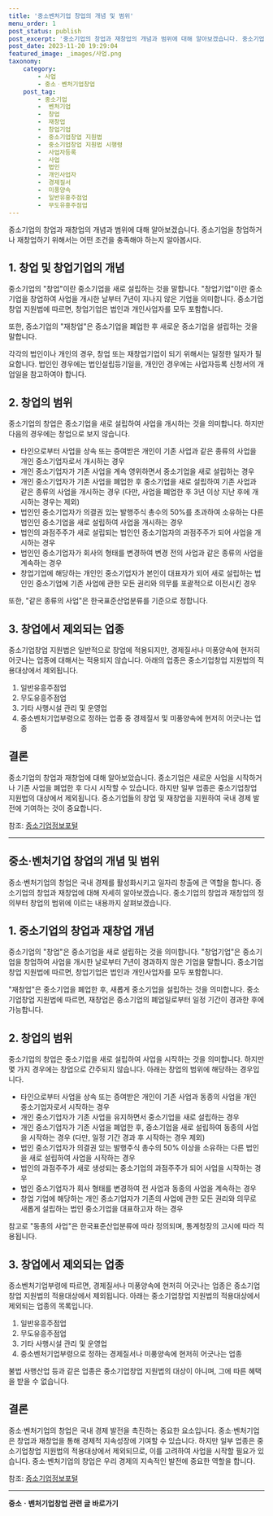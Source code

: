 ```yaml
---
title: '중소벤처기업 창업의 개념 및 범위'
menu_order: 1
post_status: publish
post_excerpt: '중소기업의 창업과 재창업의 개념과 범위에 대해 알아보겠습니다. 중소기업을 창업하거나 재창업하기 위해서는 어떤 조건을 충족해야 하는지 알아봅시다.'
post_date: 2023-11-20 19:29:04
featured_image: _images/사업.png
taxonomy:
    category:
        - 사업
        - 중소ㆍ벤처기업창업
    post_tag:
        - 중소기업
        -  벤처기업
        -  창업
        -  재창업
        -  창업기업
        -  중소기업창업 지원법
        -  중소기업창업 지원법 시행령
        -  사업자등록
        -  사업
        -  법인
        -  개인사업자
        -  경제질서
        -  미풍양속
        -  일반유흥주점업
        -  무도유흥주점업
---
```



중소기업의 창업과 재창업의 개념과 범위에 대해 알아보겠습니다. 중소기업을 창업하거나 재창업하기 위해서는 어떤 조건을 충족해야 하는지 알아봅시다.

## 1. 창업 및 창업기업의 개념

중소기업의 "창업"이란 중소기업을 새로 설립하는 것을 말합니다. "창업기업"이란 중소기업을 창업하여 사업을 개시한 날부터 7년이 지나지 않은 기업을 의미합니다. 중소기업창업 지원법에 따르면, 창업기업은 법인과 개인사업자를 모두 포함합니다.

또한, 중소기업의 "재창업"은 중소기업을 폐업한 후 새로운 중소기업을 설립하는 것을 말합니다.

각각의 법인이나 개인의 경우, 창업 또는 재창업기업이 되기 위해서는 일정한 일자가 필요합니다. 법인인 경우에는 법인설립등기일을, 개인인 경우에는 사업자등록 신청서의 개업일을 참고하여야 합니다.

## 2. 창업의 범위

중소기업의 창업은 중소기업을 새로 설립하여 사업을 개시하는 것을 의미합니다. 하지만 다음의 경우에는 창업으로 보지 않습니다.

- 타인으로부터 사업을 상속 또는 증여받은 개인이 기존 사업과 같은 종류의 사업을 개인 중소기업자로서 개시하는 경우
- 개인 중소기업자가 기존 사업을 계속 영위하면서 중소기업을 새로 설립하는 경우
- 개인 중소기업자가 기존 사업을 폐업한 후 중소기업을 새로 설립하여 기존 사업과 같은 종류의 사업을 개시하는 경우 (다만, 사업을 폐업한 후 3년 이상 지난 후에 개시하는 경우는 제외)
- 법인인 중소기업자가 의결권 있는 발행주식 총수의 50%를 초과하여 소유하는 다른 법인인 중소기업을 새로 설립하여 사업을 개시하는 경우
- 법인의 과점주주가 새로 설립되는 법인인 중소기업자의 과점주주가 되어 사업을 개시하는 경우
- 법인인 중소기업자가 회사의 형태를 변경하여 변경 전의 사업과 같은 종류의 사업을 계속하는 경우
- 창업기업에 해당하는 개인인 중소기업자가 본인이 대표자가 되어 새로 설립하는 법인인 중소기업에 기존 사업에 관한 모든 권리와 의무를 포괄적으로 이전시킨 경우

또한, "같은 종류의 사업"은 한국표준산업분류를 기준으로 정합니다.

## 3. 창업에서 제외되는 업종

중소기업창업 지원법은 일반적으로 창업에 적용되지만, 경제질서나 미풍양속에 현저히 어긋나는 업종에 대해서는 적용되지 않습니다. 아래의 업종은 중소기업창업 지원법의 적용대상에서 제외됩니다.

1. 일반유흥주점업
2. 무도유흥주점업
3. 기타 사행시설 관리 및 운영업
4. 중소벤처기업부령으로 정하는 업종 중 경제질서 및 미풍양속에 현저히 어긋나는 업종

## 결론

중소기업의 창업과 재창업에 대해 알아보았습니다. 중소기업은 새로운 사업을 시작하거나 기존 사업을 폐업한 후 다시 시작할 수 있습니다. 하지만 일부 업종은 중소기업창업 지원법의 대상에서 제외됩니다. 중소기업들의 창업 및 재창업을 지원하여 국내 경제 발전에 기여하는 것이 중요합니다.

 참조: [중소기업정보포털](https://www.sbc.or.kr/site/sbcMenuWeb/selectTrendiIEsfWeb?p_menu_id=IE0501&siteCode=main)
 
 ---
 
## 중소·벤처기업 창업의 개념 및 범위

중소·벤처기업의 창업은 국내 경제를 활성화시키고 일자리 창출에 큰 역할을 합니다. 중소기업의 창업과 재창업에 대해 자세히 알아보겠습니다. 중소기업의 창업과 재창업의 정의부터 창업의 범위에 이르는 내용까지 살펴보겠습니다.

## 1. 중소기업의 창업과 재창업 개념

중소기업의 "창업"은 중소기업을 새로 설립하는 것을 의미합니다. "창업기업"은 중소기업을 창업하여 사업을 개시한 날로부터 7년이 경과하지 않은 기업을 말합니다. 중소기업창업 지원법에 따르면, 창업기업은 법인과 개인사업자를 모두 포함합니다.

"재창업"은 중소기업을 폐업한 후, 새롭게 중소기업을 설립하는 것을 의미합니다. 중소기업창업 지원법에 따르면, 재창업은 중소기업의 폐업일로부터 일정 기간이 경과한 후에 가능합니다.

## 2. 창업의 범위

중소기업의 창업은 중소기업을 새로 설립하여 사업을 시작하는 것을 의미합니다. 하지만 몇 가지 경우에는 창업으로 간주되지 않습니다. 아래는 창업의 범위에 해당하는 경우입니다.

- 타인으로부터 사업을 상속 또는 증여받은 개인이 기존 사업과 동종의 사업을 개인 중소기업자로서 시작하는 경우
- 개인 중소기업자가 기존 사업을 유지하면서 중소기업을 새로 설립하는 경우
- 개인 중소기업자가 기존 사업을 폐업한 후, 중소기업을 새로 설립하여 동종의 사업을 시작하는 경우 (다만, 일정 기간 경과 후 시작하는 경우 제외)
- 법인 중소기업자가 의결권 있는 발행주식 총수의 50% 이상을 소유하는 다른 법인을 새로 설립하여 사업을 시작하는 경우
- 법인의 과점주주가 새로 생성되는 중소기업의 과점주주가 되어 사업을 시작하는 경우
- 법인 중소기업자가 회사 형태를 변경하여 전 사업과 동종의 사업을 계속하는 경우
- 창업 기업에 해당하는 개인 중소기업자가 기존의 사업에 관한 모든 권리와 의무로 새롭게 설립하는 법인 중소기업을 대표하고자 하는 경우

참고로 "동종의 사업"은 한국표준산업분류에 따라 정의되며, 통계청장의 고시에 따라 적용됩니다.

## 3. 창업에서 제외되는 업종

중소벤처기업부령에 따르면, 경제질서나 미풍양속에 현저히 어긋나는 업종은 중소기업창업 지원법의 적용대상에서 제외됩니다. 아래는 중소기업창업 지원법의 적용대상에서 제외되는 업종의 목록입니다.

1. 일반유흥주점업
2. 무도유흥주점업
3. 기타 사행시설 관리 및 운영업
4. 중소벤처기업부령으로 정하는 경제질서나 미풍양속에 현저히 어긋나는 업종

불법 사행산업 등과 같은 업종은 중소기업창업 지원법의 대상이 아니며, 그에 따른 혜택을 받을 수 없습니다.

## 결론

중소·벤처기업의 창업은 국내 경제 발전을 촉진하는 중요한 요소입니다. 중소·벤처기업은 창업과 재창업을 통해 경제적 지속성장에 기여할 수 있습니다. 하지만 일부 업종은 중소기업창업 지원법의 적용대상에서 제외되므로, 이를 고려하여 사업을 시작할 필요가 있습니다. 중소·벤처기업의 창업은 우리 경제의 지속적인 발전에 중요한 역할을 합니다.

참조: [중소기업정보포털](https://www.sbc.or.kr/site/sbcMenuWeb/selectTrendiIEsfWeb?p_menu_id=IE0501&siteCode=main)
<!-- wp:separator -->
<hr class="wp-block-separator has-alpha-channel-opacity"/>
<!-- /wp:separator -->

<!-- wp:group {"backgroundColor":"base","layout":{"type":"constrained"}} -->
<div class="wp-block-group has-base-background-color has-background"><!-- wp:paragraph {"align":"center","fontSize":"medium"} -->
<p class="has-text-align-center has-large-font-size"><strong>중소ㆍ벤처기업창업 관련 글 바로가기</strong></p>
<!-- /wp:paragraph -->


<!-- wp:latest-posts
{"categories":[{"id":27141,"count":19,"description":"","link":"https://uknowlaw.com/category/%ec%a4%91%ec%86%8c%e3%86%8d%eb%b2%a4%ec%b2%98%ea%b8%b0%ec%97%85%ec%b0%bd%ec%97%85/","name":"중소ㆍ벤처기업창업","slug":"중소ㆍ벤처기업창업","taxonomy":"category","parent":0,"meta":[],"_links":{"self":[{"href":"https://uknowlaw.com/wp-json/wp/v2/categories/27141"}],"collection":[{"href":"https://uknowlaw.com/wp-json/wp/v2/categories"}],"about":[{"href":"https://uknowlaw.com/wp-json/wp/v2/taxonomies/category"}],"wp:post_type":[{"href":"https://uknowlaw.com/wp-json/wp/v2/posts?categories=27141"}],"curies":[{"name":"wp","href":"https://api.w.org/{rel}","templated":true}]}}],"postsToShow":100,"excerptLength":28,"postLayout":"grid","columns":2,"featuredImageAlign":"left","featuredImageSizeSlug":"large","fontSize":"small"} /--></div>
<!-- /wp:group -->